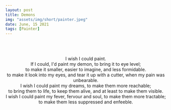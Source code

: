 ```yaml
---
layout: post
title: Demons
img: "assets/img/short/painter.jpeg"
date: June, 15 2021
tags: [Painter]
---
```


<br><br>
<div align="center">

I wish I could paint. <br>
If I could, I'd paint my demon, to bring it to eye level; <br>
to make it smaller, easier to imagine, and less formidable. <br>
to make it look into my eyes, and tear it up with a cutter, when my pain was unbearable. <br>
I wish I could paint my dreams, to make them more reachable; <br>
to bring them to life, to keep them alive, and at least to make them visible.<br>
I wish I could paint my fever, fervour and soul, to make them more tractable; <br>
to make them less suppressed and enfeeble.<br>



</div>
<br><br>
<br><br>
<br><br>
<br><br>
<br><br>
<br><br>
